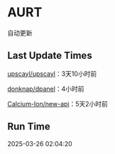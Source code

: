 # AURT

自动更新


## Last Update Times

[upscayl/upscayl](https://github.com/upscayl/upscayl)：3天10小时前

[donknap/dpanel](https://github.com/donknap/dpanel)：4小时前

[Calcium-Ion/new-api](https://github.com/Calcium-Ion/new-api)：5天2小时前


## Run Time
2025-03-26 02:04:20

